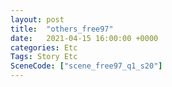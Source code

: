 ```yaml
---
layout: post
title:  "others_free97"
date:   2021-04-15 16:00:00 +0000
categories: Etc
Tags: Story Etc
SceneCode: ["scene_free97_q1_s20"]
---
```

